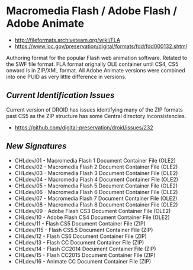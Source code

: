 # Macromedia Flash / Adobe Flash / Adobe Animate
- http://fileformats.archiveteam.org/wiki/FLA
- https://www.loc.gov/preservation/digital/formats/fdd/fdd000132.shtml

Authoring format for the popular Flash web animation software. Related to the SWF file format. FLA format orignally OLE container until CS4, CS5 onward is in ZIP/XML format. All Adobe Animate versions were combined into one PUID as very little difference in versions.

## *Current Identification Issues*
Current version of DROID has issues identifying many of the ZIP formats past CS5 as the ZIP structure has some Central directory inconsistencies.
- https://github.com/digital-preservation/droid/issues/232

## *New Signatures*

- CHLdev/01 - Macromedia Flash 1 Document Container File (OLE2)
- CHLdev/02 - Macromedia Flash 2 Document Container File (OLE2)
- CHLdev/03 - Macromedia Flash 3 Document Container File (OLE2)
- CHLdev/04 - Macromedia Flash 4 Document Container File (OLE2)
- CHLdev/05 - Macromedia Flash 5 Document Container File (OLE2)
- CHLdev/06 - Macromedia Flash 6 Document Container File (OLE2)
- CHLdev/07 - Macromedia Flash 7 Document Container File (OLE2)
- CHLdev/08 - Macromedia Flash 8 Document Container File (OLE2)
- CHLdev/09 - Adobe Flash CS3 Document Container File (OLE2)
- CHLdev/10 - Adobe Flash CS4 Document Container File (OLE2)
- CHLdev/11 - Flash CS5 Document Container File (ZIP)
- CHLdev/115 - Flash CS5.5 Document Container File (ZIP)
- CHLdev/12 - Flash CS6 Document Container File (ZIP)
- CHLdev/13 - Flash CC Document Container File (ZIP)      
- CHLdev/14 - Flash CC2014 Document Container File (ZIP)
- CHLdev/15 - Flash CC2015 Document Container File (ZIP)
- CHLdev/16 - Animate CC Document Container File (ZIP)
